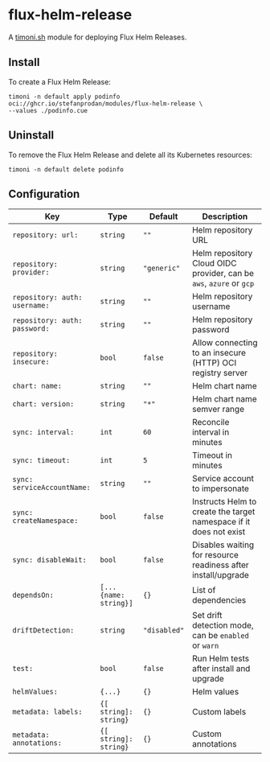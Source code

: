 # flux-helm-release

A [timoni.sh](http://timoni.sh) module for deploying Flux Helm Releases.

## Install

To create a Flux Helm Release:

```shell
timoni -n default apply podinfo oci://ghcr.io/stefanprodan/modules/flux-helm-release \
--values ./podinfo.cue
```

## Uninstall

To remove the Flux Helm Release and delete all its Kubernetes resources:

```shell
timoni -n default delete podinfo
```

## Configuration

| Key                           | Type                  | Default      | Description                                                         |
|-------------------------------|-----------------------|--------------|---------------------------------------------------------------------|
| `repository: url:`            | `string`              | `""`         | Helm repository URL                                                 |
| `repository: provider:`       | `string`              | `"generic"`  | Helm repository Cloud OIDC provider, can be `aws`, `azure` or `gcp` |
| `repository: auth: username:` | `string`              | `""`         | Helm repository username                                            |
| `repository: auth: password:` | `string`              | `""`         | Helm repository password                                            |
| `repository: insecure:`       | `bool`                | `false`      | Allow connecting to an insecure (HTTP) OCI registry server          |
| `chart: name:`                | `string`              | `""`         | Helm chart name                                                     |
| `chart: version:`             | `string`              | `"*"`        | Helm chart name semver range                                        |
| `sync: interval:`             | `int`                 | `60`         | Reconcile interval in minutes                                       |
| `sync: timeout:`              | `int`                 | `5`          | Timeout in minutes                                                  |
| `sync: serviceAccountName:`   | `string`              | `""`         | Service account to impersonate                                      |
| `sync: createNamespace:`      | `bool`                | `false`      | Instructs Helm to create the target namespace if it does not exist  |
| `sync: disableWait:`          | `bool`                | `false`      | Disables waiting for resource readiness after install/upgrade       |
| `dependsOn:`                  | `[...{name: string}]` | `{}`         | List of dependencies                                                |
| `driftDetection:`             | `string`              | `"disabled"` | Set drift detection mode, can be `enabled` or `warn`                |
| `test:`                       | `bool`                | `false`      | Run Helm tests after install and upgrade                            |
| `helmValues:`                 | `{...}`               | `{}`         | Helm values                                                         |
| `metadata: labels:`           | `{[ string]: string}` | `{}`         | Custom labels                                                       |
| `metadata: annotations:`      | `{[ string]: string}` | `{}`         | Custom annotations                                                  |
